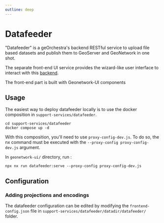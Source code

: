 ```yaml
---
outline: deep
---
```


# Datafeeder

"Datafeeder" is a geOrchestra's backend RESTful service to upload file based datasets and publish them to GeoServer and GeoNetwork in one shot.

The separate front-end UI service provides the wizard-like user interface to interact with this [backend](https://github.com/georchestra/georchestra/tree/master/datafeeder).

The front-end part is built with Geonetwork-UI components

## Usage

The easiest way to deploy datafeeder locally is to use the docker composition in `support-services/datafeeder`.

```shell
cd support-services/datafeeder
docker compose up -d
```

With this composition, you'll need to use `proxy-config-dev.js`. To do so, the nx command must be executed with the `--proxy-config proxy-config-dev.js` argument.

In `geonetwork-ui/` directory, run :

```shell
npx nx run datafeeder:serve --proxy-config proxy-config-dev.js
```

## Configuration

### Adding projections and encodings

The datafeeder configuration can be edited by modifying the `frontend-config.json` file in `support-services/datafeeder/datadir/datafeeder/` folder.
